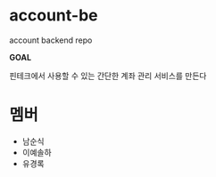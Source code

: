 # account-be
account backend repo

**GOAL**

핀테크에서 사용할 수 있는 간단한 계좌 관리 서비스를 만든다

# 멤버
- 남순식
- 이예솔하
- 유경록
